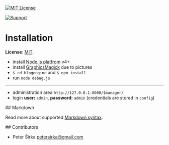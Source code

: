 [![MIT License][license-image]][license-url]

[![Support](https://www.totaljs.com/img/button-support.png?v=2)](https://www.totaljs.com/support/)

# Installation

__License__: [MIT](license.txt). 

- install [Node.js platfrom](https://nodejs.org/) v4+
- install [GraphicsMagick](http://www.graphicsmagick.org/) due to pictures
- `$ cd blogengine` and `$ npm install`
- run `node debug.js`

---

- administration area `http://127.0.0.1:8000/$manager/`
- login __user:__ `admin`, __password:__ `admin` (credentials are stored in `config`)

## Markdown

Read more about supported [Markdown syntax](https://github.com/totaljs/blogengine/blob/master/markdown.txt).

## Contributors

- Peter Širka <petersirka@gmail.com>

[license-image]: https://img.shields.io/badge/license-MIT-blue.svg?style=flat
[license-url]: license.txt
